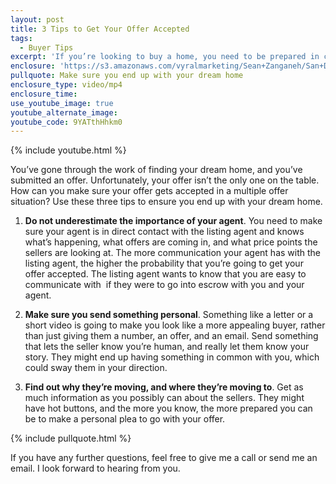 ```yaml
---
layout: post
title: 3 Tips to Get Your Offer Accepted
tags:
  - Buyer Tips
excerpt: 'If you’re looking to buy a home, you need to be prepared in case of a multiple offer situation. Use these three tips to make sure both you and your offer stand out.'
enclosure: 'https://s3.amazonaws.com/vyralmarketing/Sean+Zanganeh/San+Diego%2C+CA+Real+Estate++How+to+stand+out+in+a+multiple+offer+situation.mp4'
pullquote: Make sure you end up with your dream home
enclosure_type: video/mp4
enclosure_time:
use_youtube_image: true
youtube_alternate_image:
youtube_code: 9YATthHhkm0
---
```



{% include youtube.html %}

You’ve gone through the work of finding your dream home, and you’ve submitted an offer. Unfortunately, your offer isn’t the only one on the table. How can you make sure your offer gets accepted in a multiple offer situation? Use these three tips to ensure you end up with your dream home.&nbsp;

1. **Do not underestimate the importance of your agent**. You need to make sure your agent is in direct contact with the listing agent and knows what’s happening, what offers are coming in, and what price points the sellers are looking at. The more communication your agent has with the listing agent, the higher the probability that you’re going to get your offer accepted. The listing agent wants to know that you are easy to communicate with &nbsp;if they were to go into escrow with you and your agent.

2. **Make sure you send something personal**. Something like a letter or a short video is going to make you look like a more appealing buyer, rather than just giving them a number, an offer, and an email. Send something that lets the seller know you’re human, and really let them know your story. They might end up having something in common with you, which could sway them in your direction.

3. **Find out why they’re moving, and where they’re moving to**. Get as much information as you possibly can about the sellers. They might have hot buttons, and the more you know, the more prepared you can be to make a personal plea to go with your offer.&nbsp;

{% include pullquote.html %}

If you have any further questions, feel free to give me a call or send me an email. I look forward to hearing from you.